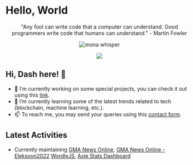 <!--
**LordDashMe/LordDashMe** is a ✨ _special_ ✨ repository because its `README.md` (this file) appears on your GitHub profile.

Here are some ideas to get you started:

- 🔭 I’m currently working on ...
- 🌱 I’m currently learning ...
- 👯 I’m looking to collaborate on ...
- 🤔 I’m looking for help with ...
- 💬 Ask me about ...
- 📫 How to reach me: ...
- 😄 Pronouns: ...
- ⚡ Fun fact: ...
-->

<!--
# Hello, World!

The usually we do when we are learning a new programming language is to print ```Hello, World!``` and that's the same when you opened or discovered my profile :joy:.

<p align="center"><img src="https://github.githubassets.com/images/modules/notifications/inbox-zero.svg" alt="inbox zero" /></p>

## Hi, Dash here! :wave:

- 🔭 I’m currently working on some Special Projects, you can check this [project list](http://lorddashme.github.io/projects/).
- 🌱 I’m currently learning **Data Science**, **Machine Learning**, etc.
- 📫 How to reach me: Send your queries using this [contact form](http://lorddashme.github.io/contact/).
- :rainbow: Want to donating any token? :heart: I'm really grateful for that, here is my address: 0x370C28483aF8cD4F7A9A1496f8b1888a73d8A684

<p align="center"><img src="https://github.githubassets.com/images/mona-whisper.gif" alt="mona whisper" /></p>

<p align="center">
  <a href="https://github.com/LordDashMe/github-contribution-stats/">
    <img src="https://github-contribution-stats.vercel.app/api/?username=lorddashme" />
  </a>
</p>

<p align="center">"Any fool can write code that a computer can understand. Good programmers write code that humans can understand." - Martin Fowler</p>
-->

# Hello, World

<p align="center">"Any fool can write code that a computer can understand. Good programmers write code that humans can understand." - Martin Fowler</p>

<p align="center"><img src="https://github.githubassets.com/images/mona-whisper.gif" alt="mona whisper" /></p>

<p align="center">
  <a href="https://github.com/LordDashMe/github-contribution-stats/">
    <img src="https://github-contribution-stats.vercel.app/api/?username=lorddashme" />
  </a>
</p>

## Hi, Dash here! :wave:

- 🔭 I’m currently working on some special projects, you can check it out using this [link](http://lorddashme.github.io/projects/).
- 🌱 I’m currently learning some of the latest trends related to tech (blockchain, machine learning, etc.).
- 📫 To reach me, you may send your queries using this [contact form](http://lorddashme.github.io/contact/).

## Latest Activities

- Currently maintaining [GMA News Online](https://www.gmanetwork.com/news/), [GMA News Online - Eleksyon2022](https://gmanetwork.com/news/eleksyon2022/) [WordleJS](https://lorddashme.github.io/wordlejs/), [Axie Stats Dashboard](https://lorddashme.github.io/axie-stats-dashboard/?id=ronin:70b2821390ffb6d9e3a07a7c8c29ff16f1384021) 
